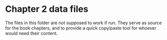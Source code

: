 # Chapter 2 data files

The files in this folder are not supposed to work if run.
They serve as source for the book chapters, and to provide a
quick copy/paste tool for whoever would need their content.
